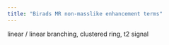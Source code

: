 ```yaml
---
title: "Birads MR non-masslike enhancement terms"
---
```

linear / linear branching, clustered ring, t2 signal

